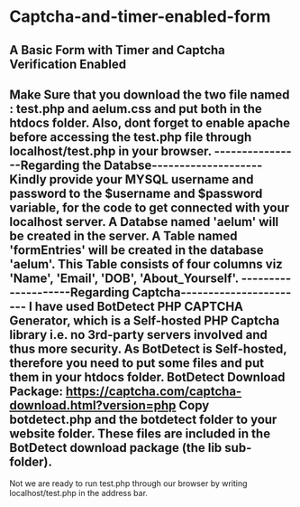 # Captcha-and-timer-enabled-form
A Basic Form with Timer and Captcha Verification Enabled 
-----------------------------------------------------------------
Make Sure that you download the two file named :  test.php and aelum.css and put both in the htdocs folder. 
Also, dont forget to enable apache before accessing the test.php file through localhost/test.php in your browser. 
----------------Regarding the Databse--------------------
Kindly provide your MYSQL username and password to the $username and $password variable, for the code to get connected with your localhost server. 
A Databse named 'aelum' will be created in the server. 
A Table named 'formEntries' will be created in the database 'aelum'. This Table consists of four columns viz 'Name', 'Email', 'DOB', 'About_Yourself'. 
--------------------Regarding Captcha-----------------------
I have used BotDetect PHP CAPTCHA Generator, which is a Self-hosted PHP Captcha library i.e. no 3rd-party servers involved and thus more security. 
As BotDetect is Self-hosted, therefore you need to put some files and put them in your htdocs folder.
BotDetect Download Package: https://captcha.com/captcha-download.html?version=php 
Copy botdetect.php and the botdetect folder to your website folder. These files are included in the BotDetect download package (the lib sub-folder).
----------------------------------------------------------------------------------------------------------------------------------
Not we are ready to run test.php through our browser by writing localhost/test.php in the address bar. 
